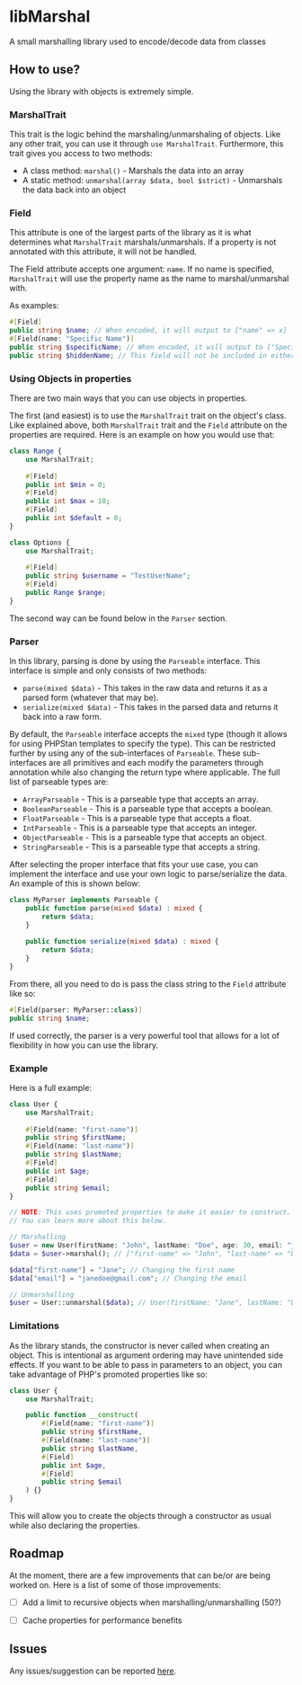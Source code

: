 # libMarshal
A small marshalling library used to encode/decode data from classes

## How to use?
Using the library with objects is extremely simple.

### MarshalTrait
This trait is the logic behind the marshaling/unmarshaling of objects. Like any other trait, you can use it through `use MarshalTrait`.
Furthermore, this trait gives you access to two methods:
- A class method: `marshal()` - Marshals the data into an array
- A static method: `unmarshal(array $data, bool $strict)` - Unmarshals the data back into an object

### Field
This attribute is one of the largest parts of the library as it is what determines what `MarshalTrait` marshals/unmarshals.
If a property is not annotated with this attribute, it will not be handled.

The Field attribute accepts one argument: `name`. If no name is specified, `MarshalTrait` will use the property name as the name to marshal/unmarshal with.

As examples:
```php
#[Field]
public string $name; // When encoded, it will output to ["name" => x]
#[Field(name: "Specific Name")]
public string $specificName; // When encoded, it will output to ["Specific Name" => x]
public string $hiddenName; // This field will not be included in either marshalling methods.
```

### Using Objects in properties
There are two main ways that you can use objects in properties.

The first (and easiest) is to use the `MarshalTrait` trait on the object's class. Like explained above, both `MarshalTrait` trait and the `Field` attribute on the properties are required.
Here is an example on how you would use that:
```php
class Range {
	use MarshalTrait;
	
	#[Field]
	public int $min = 0;
	#[Field]
	public int $max = 10;
	#[Field]
	public int $default = 0;
}

class Options {
	use MarshalTrait;
	
	#[Field]
	public string $username = "TestUserName";
	#[Field]
	public Range $range;
}
```
The second way can be found below in the `Parser` section.

### Parser
In this library, parsing is done by using the `Parseable` interface. This interface is simple and only consists of two methods:
- `parse(mixed $data)` - This takes in the raw data and returns it as a parsed form (whatever that may be).
- `serialize(mixed $data)` - This takes in the parsed data and returns it back into a raw form.

By default, the `Parseable` interface accepts the `mixed` type (though it allows for using PHPStan templates to specify the type). This can be restricted further by using any of the sub-interfaces of `Parseable`.
These sub-interfaces are all primitives and each modify the parameters through annotation while also changing the return type where applicable.
The full list of parseable types are:
- `ArrayParseable` - This is a parseable type that accepts an array.
- `BooleanParseable` - This is a parseable type that accepts a boolean.
- `FloatParseable` - This is a parseable type that accepts a float.
- `IntParseable` - This is a parseable type that accepts an integer.
- `ObjectParseable` - This is a parseable type that accepts an object.
- `StringParseable` - This is a parseable type that accepts a string.

After selecting the proper interface that fits your use case, you can implement the interface and use your own logic to parse/serialize the data. An example of this is shown below:
```php
class MyParser implements Parseable {
    public function parse(mixed $data) : mixed {
        return $data;
    }
    
    public function serialize(mixed $data) : mixed {
        return $data;
    }
}
```

From there, all you need to do is pass the class string to the `Field` attribute like so:
```php
#[Field(parser: MyParser::class)]
public string $name;
```
If used correctly, the parser is a very powerful tool that allows for a lot of flexibility in how you can use the library.

### Example
Here is a full example:
```php
class User {
	use MarshalTrait;
	
	#[Field(name: "first-name")]
	public string $firstName;
	#[Field(name: "last-name")]
	public string $lastName;
	#[Field]
	public int $age;
	#[Field]
	public string $email;
}

// NOTE: This uses promoted properties to make it easier to construct.
// You can learn more about this below.

// Marshalling
$user = new User(firstName: "John", lastName: "Doe", age: 30, email: "johndoe@gmail.com");
$data = $user->marshal(); // ["first-name" => "John", "last-name" => "Doe", "age" => 30, "email" => "johndoe@gmail.com"]

$data["first-name"] = "Jane"; // Changing the first name
$data["email"] = "janedoe@gmail.com"; // Changing the email

// Unmarshalling
$user = User::unmarshal($data); // User(firstName: "Jane", lastName: "Doe", age: 30, email: "janedoe@gmail.com")
```

### Limitations
As the library stands, the constructor is never called when creating an object. This is intentional as argument ordering may have unintended side effects.
If you want to be able to pass in parameters to an object, you can take advantage of PHP's promoted properties like so:
```php
class User {
	use MarshalTrait;

	public function __construct(
		#[Field(name: "first-name")]
		public string $firstName,
		#[Field(name: "last-name")]
		public string $lastName,
		#[Field]
		public int $age,
		#[Field]
		public string $email
	) {}
}
```
This will allow you to create the objects through a constructor as usual while also declaring the properties.


## Roadmap
At the moment, there are a few improvements that can be/or are being worked on. Here is a list of some of those improvements:
- [ ] Add a limit to recursive objects when marshalling/unmarshalling (50?)
- [ ] Cache properties for performance benefits


## Issues
Any issues/suggestion can be reported [here](https://github.com/sylvrs/libMarshal/issues).
